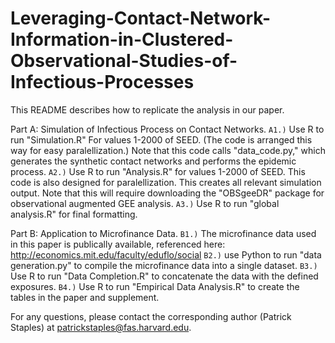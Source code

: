 # Leveraging-Contact-Network-Information-in-Clustered-Observational-Studies-of-Infectious-Processes

This README describes how to replicate the analysis in our paper.

Part A: Simulation of Infectious Process on Contact Networks.
   `A1.)` Use R to run "Simulation.R" For values 1-2000 of SEED.  (The code is arranged this way for easy paralellization.)
        Note that this code calls "data_code.py," which generates the synthetic contact networks and performs the epidemic process.
   `A2.)` Use R to run "Analysis.R" for  values 1-2000 of SEED.  This code is also designed for paralellization.  This creates all relevant simulation output.
        Note that this will require downloading the "OBSgeeDR" package for observational augmented GEE analysis.
   `A3.)` Use R to run "global analysis.R" for final formatting.

Part B: Application to Microfinance Data.
   `B1.)` The microfinance data used in this paper is publically available, referenced here:  http://economics.mit.edu/faculty/eduflo/social
   `B2.)` use Python to run "data generation.py" to compile the microfinance data into a single dataset.
   `B3.)` Use R to run "Data Completion.R" to concatenate the data with the defined exposures.
   `B4.)` Use R to run "Empirical Data Analysis.R" to create the tables in the paper and supplement.

For any questions, please contact the corresponding author (Patrick Staples) at patrickstaples@fas.harvard.edu.
